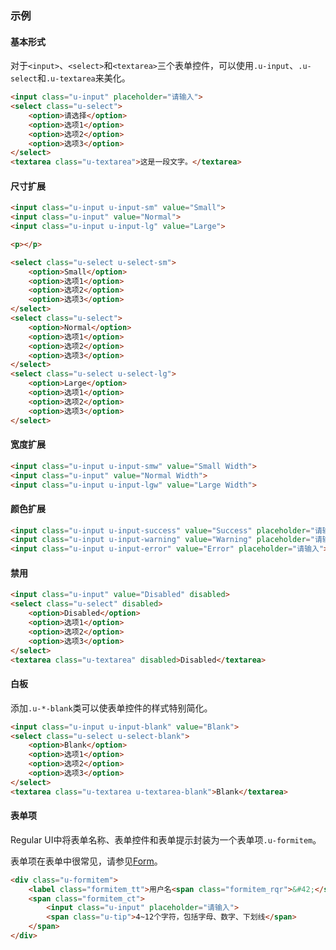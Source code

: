 ### 示例
#### 基本形式

对于`<input>`、`<select>`和`<textarea>`三个表单控件，可以使用`.u-input`、`.u-select`和`.u-textarea`来美化。

<div class="m-example"></div>

```html
<input class="u-input" placeholder="请输入">
<select class="u-select">
    <option>请选择</option>
    <option>选项1</option>
    <option>选项2</option>
    <option>选项3</option>
</select>
<textarea class="u-textarea">这是一段文字。</textarea>
```

#### 尺寸扩展

<div class="m-example"></div>

```html
<input class="u-input u-input-sm" value="Small">
<input class="u-input" value="Normal">
<input class="u-input u-input-lg" value="Large">

<p></p>

<select class="u-select u-select-sm">
    <option>Small</option>
    <option>选项1</option>
    <option>选项2</option>
    <option>选项3</option>
</select>
<select class="u-select">
    <option>Normal</option>
    <option>选项1</option>
    <option>选项2</option>
    <option>选项3</option>
</select>
<select class="u-select u-select-lg">
    <option>Large</option>
    <option>选项1</option>
    <option>选项2</option>
    <option>选项3</option>
</select>
```

#### 宽度扩展

<div class="m-example"></div>

```html
<input class="u-input u-input-smw" value="Small Width">
<input class="u-input" value="Normal Width">
<input class="u-input u-input-lgw" value="Large Width">
```

#### 颜色扩展

<div class="m-example"></div>

```html
<input class="u-input u-input-success" value="Success" placeholder="请输入">
<input class="u-input u-input-warning" value="Warning" placeholder="请输入">
<input class="u-input u-input-error" value="Error" placeholder="请输入">
```

#### 禁用

<div class="m-example"></div>

```html
<input class="u-input" value="Disabled" disabled>
<select class="u-select" disabled>
    <option>Disabled</option>
    <option>选项1</option>
    <option>选项2</option>
    <option>选项3</option>
</select>
<textarea class="u-textarea" disabled>Disabled</textarea>
```

#### 白板

添加`.u-*-blank`类可以使表单控件的样式特别简化。

<div class="m-example"></div>

```html
<input class="u-input u-input-blank" value="Blank">
<select class="u-select u-select-blank">
    <option>Blank</option>
    <option>选项1</option>
    <option>选项2</option>
    <option>选项3</option>
</select>
<textarea class="u-textarea u-textarea-blank">Blank</textarea>
```

#### 表单项

Regular UI中将表单名称、表单控件和表单提示封装为一个表单项`.u-formitem`。

表单项在表单中很常见，请参见[Form](../cssmodule/form.html)。

<div class="m-example"></div>

```html
<div class="u-formitem">
    <label class="formitem_tt">用户名<span class="formitem_rqr">&#42;</span>：</label>
    <span class="formitem_ct">
        <input class="u-input" placeholder="请输入">
        <span class="u-tip">4~12个字符，包括字母、数字、下划线</span>
    </span>
</div>
```

<!--

#### 表单组

<div class="m-example"></div>

```html
<div class="u-formgroup">
    <div class="u-formitem">
        <label class="formitem_tt">姓名<span class="formitem_rqr">*</span>：</label>
        <span class="formitem_ct"><input class="u-input u-input-smw"></span>
    </div>
    <div class="u-formitem">
        <label class="formitem_tt">班级：</label>
        <span class="formitem_ct"><input class="u-input u-input-smw"></span>
    </div>
    <div class="u-formitem">
        <label class="formitem_tt">学号：</label>
        <span class="formitem_ct"><input class="u-input u-input-smw"></span>
    </div>
</div>
```

-->